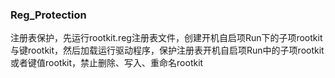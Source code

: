 ### Reg_Protection

注册表保护，先运行rootkit.reg注册表文件，创建开机自启项Run下的子项rootkit与键rootkit，然后加载运行驱动程序，保护注册表开机自启项Run中的子项rootkit或者键值rootkit，禁止删除、写入、重命名rootkit